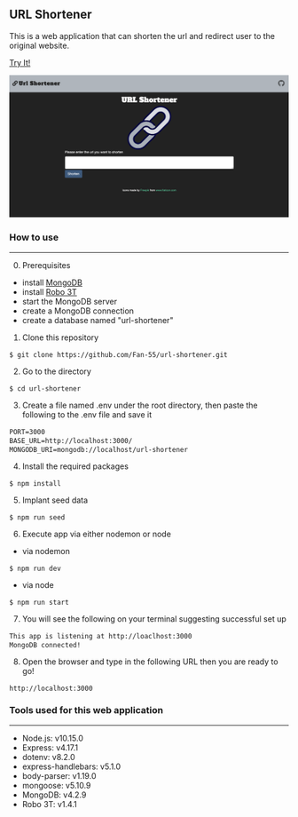 ## URL Shortener

This is a web application that can shorten the url and redirect user to the original website.

[Try It!](https://secret-oasis-08507.herokuapp.com/)

![](/url-shortener.png)

### How to use
---
0. Prerequisites
- install [MongoDB](https://www.mongodb.com/try/download/community)
- install [Robo 3T](https://robomongo.org/)
- start the MongoDB server
- create a MongoDB connection
- create a database named "url-shortener"

1. Clone this repository 

```
$ git clone https://github.com/Fan-55/url-shortener.git
```

2. Go to the directory 

```
$ cd url-shortener
```

3. Create a file named .env under the root directory, then paste the following to the .env file and save it

```
PORT=3000
BASE_URL=http://localhost:3000/
MONGODB_URI=mongodb://localhost/url-shortener
```

4. Install the required packages 

```
$ npm install
```

5. Implant seed data
```
$ npm run seed
```

6. Execute app via either nodemon or node

- via nodemon

```
$ npm run dev
```

- via node

```
$ npm run start
```

7. You will see the following on your terminal suggesting successful set up

```
This app is listening at http://loaclhost:3000
MongoDB connected!
```
8. Open the browser and type in the following URL then you are ready to go!

```
http://localhost:3000
```
### Tools used for this web application
---
- Node.js: v10.15.0
- Express: v4.17.1
- dotenv: v8.2.0
- express-handlebars: v5.1.0
- body-parser: v1.19.0
- mongoose: v5.10.9
- MongoDB: v4.2.9
- Robo 3T: v1.4.1